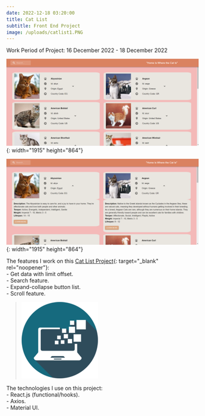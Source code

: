 ```yaml
---
date: 2022-12-18 03:20:00
title: Cat List
subtitle: Front End Project
image: /uploads/catlist1.PNG
---
```

Work Period of Project: 16 December 2022 - 18 December 2022

![](/uploads/catlist1.PNG){: width="1915" height="864"}

![](/uploads/catlist.PNG){: width="1915" height="864"}

The features I work on this [Cat List Project](https://cat-list-thecatapi.netlify.app/){: target="_blank" rel="noopener"}\:<br>\- Get data with limit offset.<br>\- Search feature.<br>\- Expand-collapse button list.<br>\- Scroll feature.

> ![](/uploads/information-technology-icon-clipart-1-1-1.png)

The technologies I use on this project:<br>\- React.js (functional/hooks).<br>\- Axios.<br>\- Material UI.